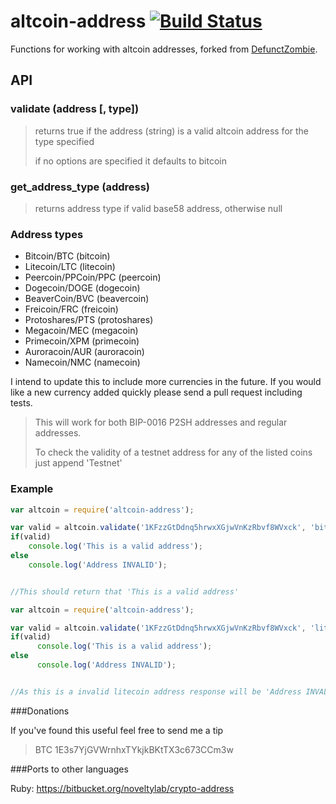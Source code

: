 # altcoin-address [![Build Status](https://secure.travis-ci.org/ryanralph/altcoin-address.png)](http://travis-ci.org/ryanralph/altcoin-address)
Functions for working with altcoin addresses, forked from [DefunctZombie](https://github.com/defunctzombie/bitcoin-address).

## API

### validate (address [, type])

> returns true if the address (string) is a valid altcoin address for the type specified
>
> if no options are specified it defaults to bitcoin

### get_address_type (address)

> returns address type if valid base58 address, otherwise null

### Address types

* Bitcoin/BTC  (bitcoin)
* Litecoin/LTC  (litecoin)
* Peercoin/PPCoin/PPC  (peercoin)
* Dogecoin/DOGE (dogecoin)
* BeaverCoin/BVC (beavercoin)
* Freicoin/FRC  (freicoin)
* Protoshares/PTS  (protoshares)
* Megacoin/MEC  (megacoin)
* Primecoin/XPM  (primecoin)
* Auroracoin/AUR (auroracoin)
* Namecoin/NMC (namecoin)

I intend to update this to include more currencies in the future. If you would like a new currency added quickly please send a pull request including tests.

> This will work for both BIP-0016 P2SH addresses and regular addresses.
>
> To check the validity of a testnet address for any of the listed coins just append 'Testnet'

### Example

```javascript
var altcoin = require('altcoin-address');

var valid = altcoin.validate('1KFzzGtDdnq5hrwxXGjwVnKzRbvf8WVxck', 'bitcoin');
if(valid)
	console.log('This is a valid address');
else
	console.log('Address INVALID');


//This should return that 'This is a valid address'
```

```javascript
var altcoin = require('altcoin-address');

var valid = altcoin.validate('1KFzzGtDdnq5hrwxXGjwVnKzRbvf8WVxck', 'litecoinTestnet');
if(valid)
      console.log('This is a valid address');
else
      console.log('Address INVALID');


//As this is a invalid litecoin address response will be 'Address INVALID'
```

###Donations

If you've found this useful feel free to send me a tip
> BTC 1E3s7YjGVWrnhxTYkjkBKtTX3c673CCm3w


###Ports to other languages

Ruby: https://bitbucket.org/noveltylab/crypto-address
